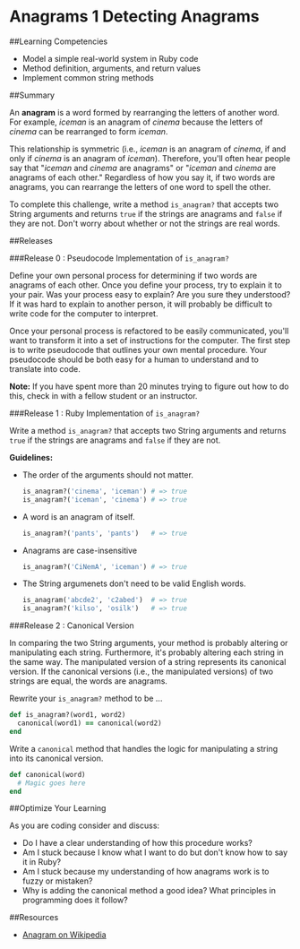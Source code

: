 # Anagrams 1 Detecting Anagrams

##Learning Competencies

* Model a simple real-world system in Ruby code
* Method definition, arguments, and return values
* Implement common string methods

##Summary

An **anagram** is a word formed by rearranging the letters of another word. For example, *iceman* is an anagram of *cinema* because the letters of *cinema* can be rearranged to form *iceman*.

This relationship is symmetric (i.e., *iceman* is an anagram of *cinema*, if and only if *cinema* is an anagram of *iceman*). Therefore, you'll often hear people say that "*iceman* and *cinema* are anagrams" or "*iceman* and *cinema* are anagrams of each other." Regardless of how you say it, if two words are anagrams, you can rearrange the letters of one word to spell the other.

To complete this challenge, write a method `is_anagram?` that accepts two String arguments and returns `true` if the strings are anagrams and `false` if they are not.  Don't worry about whether or not the strings are real words.

##Releases

###Release 0 : Pseudocode Implementation of `is_anagram?`

Define your own personal process for determining if two words are anagrams of each other.  Once you define your process, try to explain it to your pair.  Was your process easy to explain? Are you sure they understood?  If it was hard to explain to another person, it will probably be difficult to write code for the computer to interpret.

Once your personal process is refactored to be easily communicated, you'll want to transform it into a set of instructions for the computer.  The first step is to write pseudocode that outlines your own mental procedure. Your pseudocode should be both easy for a human to understand and to translate into code.

**Note:** If you have spent more than 20 minutes trying to figure out how to do this, check in with a fellow student or an instructor.

###Release 1 : Ruby Implementation of `is_anagram?`

Write a method `is_anagram?` that accepts two String arguments and returns `true` if the strings are anagrams and `false` if they are not.  

**Guidelines:**

* The order of the arguments should not matter.

  ```ruby
  is_anagram?('cinema', 'iceman') # => true
  is_anagram?('iceman', 'cinema') # => true
  ```

* A word is an anagram of itself.

  ```ruby
  is_anagram?('pants', 'pants')   # => true
  ```

* Anagrams are case-insensitive
  
  ```ruby
  is_anagram?('CiNemA', 'iceman') # => true
  ```

* The String argumenets don't need to be valid English words.

  ```ruby
  is_anagram('abcde2', 'c2abed')  # => true
  is_anagram?('kilso', 'osilk')   # => true
  ```

###Release 2 : Canonical Version

In comparing the two String arguments, your method is probably altering or manipulating each string.  Furthermore, it's probably altering each string in the same way.  The manipulated version of a string represents its canonical version.  If the canonical versions (i.e., the manipulated versions) of two strings are equal, the words are anagrams.

Rewrite your `is_anagram?` method to be ...

```ruby
def is_anagram?(word1, word2)
  canonical(word1) == canonical(word2)
end
```

Write a `canonical` method that handles the logic for manipulating a string into its canonical version. 

```ruby
def canonical(word)
  # Magic goes here
end
```

##Optimize Your Learning

As you are coding consider and discuss: 
  * Do I have a clear understanding of how this procedure works?
  * Am I stuck because I know what I want to do but don't know how to say it in Ruby?
  * Am I stuck because my understanding of how anagrams work is to fuzzy or mistaken?
  * Why is adding the canonical method a good idea?  What principles in programming does it follow?

##Resources

* [Anagram on Wikipedia](http://en.wikipedia.org/wiki/Anagram)
